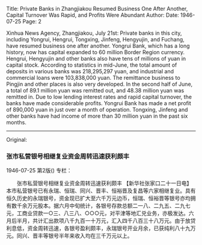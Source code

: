 Title: Private Banks in Zhangjiakou Resumed Business One After Another, Capital Turnover Was Rapid, and Profits Were Abundant
Author:
Date: 1946-07-25
Page: 2

Xinhua News Agency, Zhangjiakou, July 21st: Private banks in this city, including Yongrui, Hengrui, Tongxing, Jinfeng, Hengyujin, and Fuchang, have resumed business one after another. Yongrui Bank, which has a long history, now has capital expanded to 60 million Border Region currency. Hengrui, Hengyujin and other banks also have tens of millions of yuan in capital stock. According to statistics in mid-June, the total amount of deposits in various banks was 218,295,297 yuan, and industrial and commercial loans were 103,838,000 yuan. The remittance business to Pingjin and other places is also very developed. In the second half of June, a total of 89.1 million yuan was remitted out, and 48.38 million yuan was remitted in. Due to low lending interest rates and rapid capital turnover, the banks have made considerable profits. Yongrui Bank has made a net profit of 890,000 yuan in just over a month of operation. Tongxing, Jinfeng and other banks have had income of more than 30 million yuan in the past six months.



<hr /> 

Original: 


### 张市私营银号相继复业资金周转迅速获利颇丰

1946-07-25
第2版()
专栏：

　　张市私营银号相继复业资金周转迅速获利颇丰
    【新华社张家口二十一日电】本市私营银号已有永瑞、恒瑞、同兴、晋丰、恒裕晋及复昌等六家相继复业。具有恒久历史的永瑞银号，资金现已扩大至六千万元边币，恒瑞、恒裕晋等银号亦均拥有数千余万元股本。据六月中旬统计，各银号存款总额二一八、二九五、二九七元，工商业贷款一○三、八三八、○○○元，对平津等地汇兑业务，亦极发达。六月后半月，共计汇出款项八千九百一十万元，汇入四千八百三十八万元。由于放贷利息低，资金周转迅速，各银号盈利颇丰，永瑞银号开业月余，已获纯利八十九万元。同兴、晋丰等银号半年来收入均在三千万元以上。
